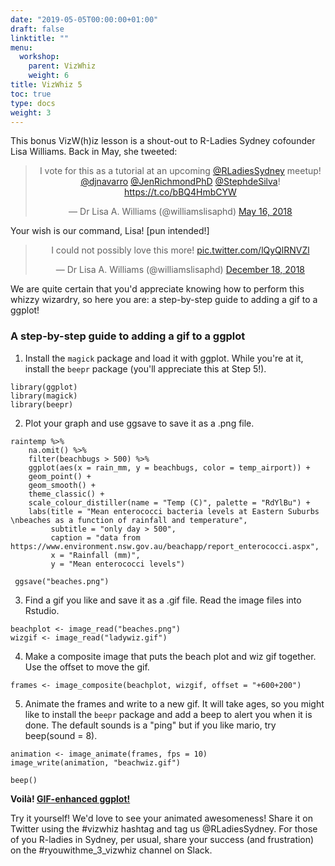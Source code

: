 ```yaml
---
date: "2019-05-05T00:00:00+01:00"
draft: false
linktitle: ""
menu:
  workshop:
    parent: VizWhiz
    weight: 6
title: VizWhiz 5
toc: true
type: docs
weight: 3
---
```


This bonus VizW(h)iz lesson is a shout-out to R-Ladies Sydney cofounder Lisa Williams. Back in May, she tweeted:

<center>
<blockquote class="twitter-tweet" data-lang="en"><p lang="en" dir="ltr">I vote for this as a tutorial at an upcoming <a href="https://twitter.com/RLadiesSydney?ref_src=twsrc%5Etfw">@RLadiesSydney</a> meetup! <a href="https://twitter.com/djnavarro?ref_src=twsrc%5Etfw">@djnavarro</a> <a href="https://twitter.com/JenRichmondPhD?ref_src=twsrc%5Etfw">@JenRichmondPhD</a> <a href="https://twitter.com/StephdeSilva?ref_src=twsrc%5Etfw">@StephdeSilva</a>! <a href="https://t.co/bBQ4HmbCYW">https://t.co/bBQ4HmbCYW</a></p>&mdash; Dr Lisa A. Williams (@williamslisaphd) <a href="https://twitter.com/williamslisaphd/status/996620682413858816?ref_src=twsrc%5Etfw">May 16, 2018</a></blockquote>
<script async src="https://platform.twitter.com/widgets.js" charset="utf-8"></script>
</center>

Your wish is our command, Lisa! [pun intended!]

<center>
<blockquote class="twitter-tweet" data-lang="en"><p lang="en" dir="ltr">I could not possibly love this more! <a href="https://t.co/lQyQlRNVZl">pic.twitter.com/lQyQlRNVZl</a></p>&mdash; Dr Lisa A. Williams (@williamslisaphd) <a href="https://twitter.com/williamslisaphd/status/1074823670273531904?ref_src=twsrc%5Etfw">December 18, 2018</a></blockquote>
<script async src="https://platform.twitter.com/widgets.js" charset="utf-8"></script>
</center>

<!--
<img src="/img/beachwiz.gif" width=60% align="center">
-->


We are quite certain that you'd appreciate knowing how to perform this whizzy wizardry, so here you are: a step-by-step guide to adding a gif to a ggplot!

### A step-by-step guide to adding a gif to a ggplot

1. Install the `magick` package and load it with ggplot. While you're at it, install the `beepr` package (you'll appreciate this at Step 5!).

```
library(ggplot)
library(magick)
library(beepr)
```

2. Plot your graph and use ggsave to save it as a .png file.

```
raintemp %>%
    na.omit() %>%
    filter(beachbugs > 500) %>%
    ggplot(aes(x = rain_mm, y = beachbugs, color = temp_airport)) +
    geom_point() +
    geom_smooth() +
    theme_classic() +
    scale_colour_distiller(name = "Temp (C)", palette = "RdYlBu") +
    labs(title = "Mean enterococci bacteria levels at Eastern Suburbs \nbeaches as a function of rainfall and temperature", 
         subtitle = "only day > 500", 
         caption = "data from https://www.environment.nsw.gov.au/beachapp/report_enterococci.aspx", 
         x = "Rainfall (mm)", 
         y = "Mean enterococci levels")
    
 ggsave("beaches.png")
```

3. Find a gif you like and save it as a .gif file. Read the image files into Rstudio.  

```
beachplot <- image_read("beaches.png")
wizgif <- image_read("ladywiz.gif")
```

4. Make a composite image that puts the beach plot and wiz gif together. Use the offset to move the gif. 

```
frames <- image_composite(beachplot, wizgif, offset = "+600+200")

```

5. Animate the frames and write to a new gif. It will take ages, so you might like to install the `beepr` package and add a beep to alert you when it is done. The default sounds is a "ping" but if you like mario, try beep(sound = 8).

```
animation <- image_animate(frames, fps = 10)
image_write(animation, "beachwiz.gif")

beep()
```

__Voilà! [GIF-enhanced ggplot!](/img/beachwiz.gif)__

Try it yourself! We'd love to see your animated awesomeness! Share it on Twitter using the #vizwhiz hashtag and tag us @RLadiesSydney. For those of you R-ladies in Sydney, per usual, share your success (and frustration) on the #ryouwithme_3_vizwhiz channel on Slack. 
